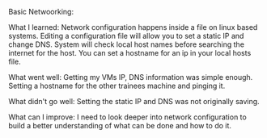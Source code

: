 Basic Netwoorking:

What I learned:
Network configuration happens inside a file on linux based systems.
Editing a configuration file will allow you to set a static IP and change DNS.
System will check local host names before searching the internet for the host.
You can set a hostname for an ip in your local hosts file.

What went well:
Getting my VMs IP, DNS information was simple enough.
Setting a hostname for the other trainees machine and pinging it.

What didn't go well:
Setting the static IP and DNS was not originally saving.

What can I improve:
I need to look deeper into network configuration to build a better understanding of what can be done and how to do it.
